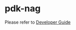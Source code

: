 # pdk-nag

Please refer to [Developer Guide](https://aws.github.io/aws-pdk/developer_guides/pdk-nag/index.html)